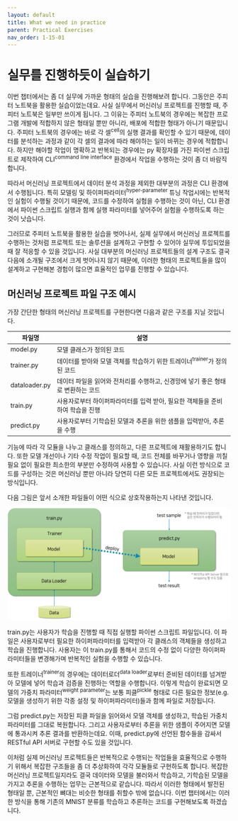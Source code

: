 ```yaml
---
layout: default
title: What we need in practice
parent: Practical Exercises
nav_order: 1-15-01
---
```


# 실무를 진행하듯이 실습하기

이번 챕터에서는 좀 더 실무에 가까운 형태의 실습을 진행해보려 합니다.
그동안은 주피터 노트북을 활용한 실습이었는데요.
사실 실무에서 머신러닝 프로젝트를 진행할 때, 주피터 노트북은 일부만 쓰이게 됩니다.
그 이유는 주피터 노트북의 경우에는 복잡한 프로그램 개발에 적합하지 않은 형태일 뿐만 아니라, 배포에 적합한 형태가 아니기 때문입니다.
주피터 노트북의 경우에는 바로 각 셀<sup>cell</sup>의 실행 결과를 확인할 수 있기 때문에, 데이터를 분석하는 과정과 같이 각 셀의 결과에 따라 해야하는 일이 바뀌는 경우에 적합합니다.
하지만 해야할 작업이 명확하고 반복되는 경우에는 py 확장자를 가진 파이썬 스크립트로 제작하여 CLI<sup>command line interface</sup> 환경에서 작업을 수행하는 것이 좀 더 바람직합니다.

따라서 머신러닝 프로젝트에서 데이터 분석 과정을 제외한 대부분의 과정은 CLI 환경에서 수행됩니다.
특히 모델링 및 하이퍼파라미터<sup>hyper-parameter</sup> 튜닝 작업시에는 반복적인 실험이 수행될 것이기 때문에, 코드를 수정하여 실험을 수행하는 것이 아닌, CLI 환경에서 파이썬 스크립트 실행과 함께 실행 파라미터를 넣어주어 실험을 수행하도록 하는 것이 낫습니다.

그러므로 주피터 노트북을 활용한 실습을 벗어나서, 실제 실무에서 머신러닝 프로젝트를 수행하는 것처럼 프로젝트 또는 솔루션을 설계하고 구현할 수 있어야 실무에 투입되었을 때 잘 적응할 수 있을 것입니다.
사실 대부분의 머신러닝 프로젝트들의 설계 구조도 결국 다음에 소개될 구조에서 크게 벗어나지 않기 때문에, 이러한 형태의 프로젝트들을 많이 설계하고 구현해본 경험이 많으면 효율적인 업무를 진행할 수 있습니다.

## 머신러닝 프로젝트 파일 구조 예시

가장 간단한 형태의 머신러닝 프로젝트를 구현한다면 다음과 같은 구조를 지닐 것입니다.

|파일명|설명|
|-|-|
|model.py|모델 클래스가 정의된 코드|
|trainer.py|데이터를 받아와 모델 객체를 학습하기 위한 트레이너<sup>trainer</sup>가 정의된 코드|
|dataloader.py|데이터 파일을 읽어와 전처리를 수행하고, 신경망에 넣기 좋은 형태로 변환하는 코드|
|train.py|사용자로부터 하이퍼파라미터를 입력 받아, 필요한 객체들을 준비하여 학습을 진행|
|predict.py|사용자로부터 기학습된 모델과 추론을 위한 샘플을 입력받아, 추론을 수행|

기능에 따라 각 모듈을 나누고 클래스를 정의하고, 다른 프로젝트에 재활용하기도 합니다.
또한 모델 개선이나 기타 수정 작업이 필요할 때, 코드 전체를 바꾸거나 영향을 끼칠 필요 없이 필요한 최소한의 부분만 수정하여 사용할 수 있습니다.
사실 이런 방식으로 코드를 구성하는 것은 머신러닝 뿐만 아니라 당연히 다른 모든 프로젝트에서도 권장되는 방식입니다.

다음 그림은 앞서 소개한 파일들이 어떤 식으로 상호작용하는지 나타낸 것입니다.

![](../../assets/images/1-15/01-overview.png)

train.py는 사용자가 학습을 진행할 때 직접 실행할 파이썬 스크립트 파일입니다.
이 파일은 사용자로부터 필요한 하이퍼파라미터를 입력받아 각 클래스의 객체들을 생성하고 학습을 진행합니다.
사용자는 이 train.py를 통해서 코드의 수정 없이 다양한 하이퍼파라미터들을 변경해가며 반복적인 실험을 수행할 수 있습니다.

또한 트레이너<sup>trainer</sup>의 경우에는 데이터로더<sup>data loader</sup>로부터 준비된 데이터를 넘겨받아 모델에 넣어 학습과 검증을 진행하는 역할을 수행합니다.
이렇게 학습이 완료되면 모델의 가중치 파라미터<sup>weight parameter</sup>는 보통 피클<sup>pickle</sup> 형태로 다른 필요한 정보(e.g. 모델을 생성하기 위한 각종 설정 및 하이퍼파라미터)들과 함께 파일로 저장됩니다.

그럼 predict.py는 저장된 피클 파일을 읽어와서 모델 객체를 생성하고, 학습된 가중치 파라미터를 그대로 복원합니다.
그리고 사용자로부터 추론을 위한 샘플이 주어지면 모델에 통과시켜 추론 결과를 반환하는데요.
이때, predict.py에 선언된 함수들을 감싸서 RESTful API 서버로 구현할 수도 있을 것입니다.

이처럼 실제 머신러닝 프로젝트들은 반복적으로 수행되는 작업들을 효율적으로 수행하기 위해서 복잡한 구조들을 좀 더 추상화하여 각각 모듈들로 구현하도록 합니다.
복잡한 머신러닝 프로젝트일지라도 결국 데이터와 모델을 불러와서 학습하고, 기학습된 모델을 가지고 추론을 수행하는 업무는 근본적으로 같습니다.
따라서 이러한 형태에서 발전된 형태일 뿐, 근본적인 뼈대는 비슷한 형태를 취할수 밖에 없습니다.
이번 챕터에서는 이러한 방식을 통해 기존의 MNIST 분류를 학습하고 추론하는 코드를 구현해보도록 하겠습니다.
